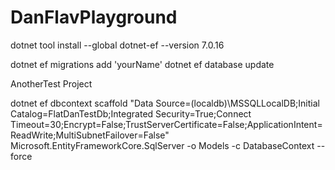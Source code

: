 ﻿# DanFlavPlayground


dotnet tool install --global dotnet-ef --version 7.0.16

dotnet ef migrations add 'yourName' dotnet ef database update

AnotherTest Project

dotnet ef dbcontext scaffold "Data Source=(localdb)\MSSQLLocalDB;Initial Catalog=FlatDanTestDb;Integrated Security=True;Connect Timeout=30;Encrypt=False;TrustServerCertificate=False;ApplicationIntent=ReadWrite;MultiSubnetFailover=False" Microsoft.EntityFrameworkCore.SqlServer -o Models -c DatabaseContext --force
